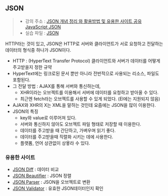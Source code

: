 ## JSON

> - 강의 주소 : [JSON 개념 정리 와 활용방법 및 유용한 사이트 공유 JavaScript JSON](https://youtu.be/FN_D4Ihs3LE)
> - 실습 파일 : [JSON](./index.html)

HTTP라는 것이 있고, JSON은 HTTP로 서버와 클라이언트가 서로 요청하고 전달하는 데이터의 형식중 하나가 JSON이다.

- HTTP : (HyperText Transfer Protocol) 클라이언트와 서버가 데이터를 어떻게 주고받을지 정한 규약
- HyperText에는 링크로된 문서 뿐만 아니라 전반적으로 사용되는 리소스, 파일도 포함된다.
- 그 전달 방법 : AJAX를 통해 서버와 통신하는데,
  - XHR이라는 오브젝트를 이용해서 서버에 데이터를 요청하고 받아올 수 있다.
  - 최근엔 fetch라는 오브젝트를 사용할 수 있게 되었다. (EI에는 지원되지 않음)
- AJAX와 XHR의 X는 XML을 말하는 것인데 요즘에는 JSON을 많이 이용한다.
- JSON의 특징
  - key와 value로 이루어져 있다.
  - 서버와 통신하지 않아도 오브젝트 파일 형태로 저장할 때 이용한다.
  - 데이터를 주고받을 때 간단하고, 가벼우며 읽기 좋다.
  - 데이터를 주고받을때 직렬화 시키는 데에 사용한다.
  - 플랫폼, 언어 상관없이 상욯라 수 있다.

### 유용한 사이트

- [JSON Diff](http://www.jsondiff.com/) : 데이터 비교
- [JSON Beautifier](https://jsonbeautifier.org/) : JSON 정렬
- [JSON Parser](https://jsonparser.org/) : JSON을 오브젝트로 변환
- [JSON Validator](https://tools.learningcontainer.com/json-validator/) : 유효한 JSON데이터인지 확인
